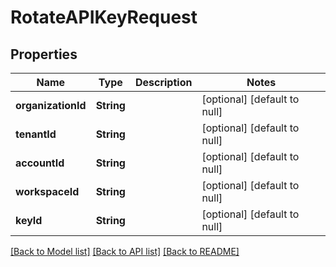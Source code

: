 # RotateAPIKeyRequest
## Properties

| Name | Type | Description | Notes |
|------------ | ------------- | ------------- | -------------|
| **organizationId** | **String** |  | [optional] [default to null] |
| **tenantId** | **String** |  | [optional] [default to null] |
| **accountId** | **String** |  | [optional] [default to null] |
| **workspaceId** | **String** |  | [optional] [default to null] |
| **keyId** | **String** |  | [optional] [default to null] |

[[Back to Model list]](../README.md#documentation-for-models) [[Back to API list]](../README.md#documentation-for-api-endpoints) [[Back to README]](../README.md)

